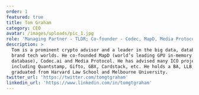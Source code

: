 ```yaml
---
order: 1
featured: true
title: Tom Graham
category: CEO
avatar: /images/uploads/pic_1.jpg
role: 'Managing Partner - TLDR; Co-founder - Codec, MapD, Media Protocol, DFC'
description: >
  Tom is a prominent crypto advisor and a leader in the big data, database and
  brand tech worlds. He co-founded MapD (world’s leading GPU in-memory
  database), Codec.ai and Media Protocol. He has advised many ICO projects
  including Quantstamp, Gifto, GBX, Cardstack, etc. He holds a BA, LLB, LLM, and
  graduated from Harvard Law School and Melbourne University.
twitter_url: 'https://twitter.com/tomgtgraham'
linkedin_url: 'https://www.linkedin.com/in/tomgtgraham'
---
```

